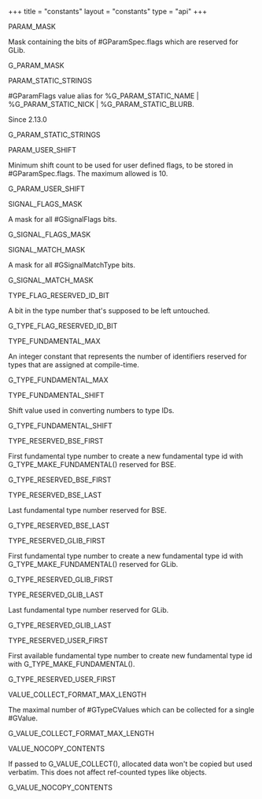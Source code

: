 +++
title = "constants"
layout = "constants"
type = "api"
+++
<p class="api-heading">PARAM_MASK</p>
<p class="api-doc">Mask containing the bits of #GParamSpec.flags which are reserved for GLib.</p>
<p class="api-ctype">G_PARAM_MASK</p>
<p class="api-heading">PARAM_STATIC_STRINGS</p>
<p class="api-doc">#GParamFlags value alias for %G_PARAM_STATIC_NAME | %G_PARAM_STATIC_NICK | %G_PARAM_STATIC_BLURB.

Since 2.13.0</p>
<p class="api-ctype">G_PARAM_STATIC_STRINGS</p>
<p class="api-heading">PARAM_USER_SHIFT</p>
<p class="api-doc">Minimum shift count to be used for user defined flags, to be stored in
#GParamSpec.flags. The maximum allowed is 10.</p>
<p class="api-ctype">G_PARAM_USER_SHIFT</p>
<p class="api-heading">SIGNAL_FLAGS_MASK</p>
<p class="api-doc">A mask for all #GSignalFlags bits.</p>
<p class="api-ctype">G_SIGNAL_FLAGS_MASK</p>
<p class="api-heading">SIGNAL_MATCH_MASK</p>
<p class="api-doc">A mask for all #GSignalMatchType bits.</p>
<p class="api-ctype">G_SIGNAL_MATCH_MASK</p>
<p class="api-heading">TYPE_FLAG_RESERVED_ID_BIT</p>
<p class="api-doc">A bit in the type number that's supposed to be left untouched.</p>
<p class="api-ctype">G_TYPE_FLAG_RESERVED_ID_BIT</p>
<p class="api-heading">TYPE_FUNDAMENTAL_MAX</p>
<p class="api-doc">An integer constant that represents the number of identifiers reserved
for types that are assigned at compile-time.</p>
<p class="api-ctype">G_TYPE_FUNDAMENTAL_MAX</p>
<p class="api-heading">TYPE_FUNDAMENTAL_SHIFT</p>
<p class="api-doc">Shift value used in converting numbers to type IDs.</p>
<p class="api-ctype">G_TYPE_FUNDAMENTAL_SHIFT</p>
<p class="api-heading">TYPE_RESERVED_BSE_FIRST</p>
<p class="api-doc">First fundamental type number to create a new fundamental type id with
G_TYPE_MAKE_FUNDAMENTAL() reserved for BSE.</p>
<p class="api-ctype">G_TYPE_RESERVED_BSE_FIRST</p>
<p class="api-heading">TYPE_RESERVED_BSE_LAST</p>
<p class="api-doc">Last fundamental type number reserved for BSE.</p>
<p class="api-ctype">G_TYPE_RESERVED_BSE_LAST</p>
<p class="api-heading">TYPE_RESERVED_GLIB_FIRST</p>
<p class="api-doc">First fundamental type number to create a new fundamental type id with
G_TYPE_MAKE_FUNDAMENTAL() reserved for GLib.</p>
<p class="api-ctype">G_TYPE_RESERVED_GLIB_FIRST</p>
<p class="api-heading">TYPE_RESERVED_GLIB_LAST</p>
<p class="api-doc">Last fundamental type number reserved for GLib.</p>
<p class="api-ctype">G_TYPE_RESERVED_GLIB_LAST</p>
<p class="api-heading">TYPE_RESERVED_USER_FIRST</p>
<p class="api-doc">First available fundamental type number to create new fundamental
type id with G_TYPE_MAKE_FUNDAMENTAL().</p>
<p class="api-ctype">G_TYPE_RESERVED_USER_FIRST</p>
<p class="api-heading">VALUE_COLLECT_FORMAT_MAX_LENGTH</p>
<p class="api-doc">The maximal number of #GTypeCValues which can be collected for a
single #GValue.</p>
<p class="api-ctype">G_VALUE_COLLECT_FORMAT_MAX_LENGTH</p>
<p class="api-heading">VALUE_NOCOPY_CONTENTS</p>
<p class="api-doc">If passed to G_VALUE_COLLECT(), allocated data won't be copied
but used verbatim. This does not affect ref-counted types like
objects.</p>
<p class="api-ctype">G_VALUE_NOCOPY_CONTENTS</p>
